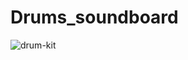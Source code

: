 # Drums_soundboard

![drum-kit](https://user-images.githubusercontent.com/47540285/105638588-4958cc80-5e6b-11eb-815d-12cb08273576.png)
